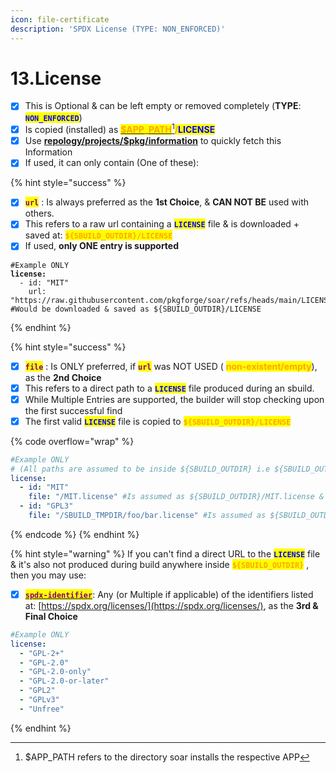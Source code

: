 ```yaml
---
icon: file-certificate
description: 'SPDX License (TYPE: NON_ENFORCED)'
---
```


# 13.License

* [x] This is Optional & can be left empty or removed completely (**TYPE**: <mark style="color:blue;">**`NON_ENFORCED`**</mark>)
* [x] Is copied (installed) as [<mark style="color:orange;">**$APP\_PATH**</mark>](#user-content-fn-1)[^1]<mark style="color:orange;">**/**</mark><mark style="color:blue;">**LICENSE**</mark>
* [x] Use [**repology/projects/$pkg/information**](https://repology.org/projects/) to quickly fetch this Information
* [x] If used, it can only contain (One of these):

{% hint style="success" %}
- [x] <mark style="color:purple;">**`url`**</mark> : Is always preferred as the **1st Choice**, & **CAN NOT BE** used with others.
- [x] This refers to a raw url containing a <mark style="color:blue;">**`LICENSE`**</mark> file & is downloaded + saved at: <mark style="color:orange;">**`${SBUILD_OUTDIR}/LICENSE`**</mark>
- [x] If used, **only ONE entry is supported**

<pre class="language-yaml" data-overflow="wrap"><code class="lang-yaml">#Example ONLY
<strong>license:
</strong>  - id: "MIT"
    url: "https://raw.githubusercontent.com/pkgforge/soar/refs/heads/main/LICENSE" #Would be downloaded &#x26; saved as ${SBUILD_OUTDIR}/LICENSE
</code></pre>
{% endhint %}

{% hint style="success" %}
* [x] <mark style="color:purple;">**`file`**</mark> : Is ONLY preferred, if <mark style="color:purple;">**`url`**</mark> was NOT USED ( <mark style="color:orange;">**non-existent/empty**</mark>), as the **2nd Choice**
* [x] This refers to a direct path to a  <mark style="color:blue;">**`LICENSE`**</mark>  file produced during an sbuild.
* [x] While Multiple Entries are supported, the builder will stop checking upon the first successful find
* [x] The first valid  <mark style="color:blue;">**`LICENSE`**</mark>  file is copied to <mark style="color:orange;">**`${SBUILD_OUTDIR}/LICENSE`**</mark>

{% code overflow="wrap" %}
```yaml
#Example ONLY
# (All paths are assumed to be inside ${SBUILD_OUTDIR} i.e ${SBUILD_OUTDIR} == /
license:
  - id: "MIT"
    file: "/MIT.license" #Is assumed as ${SBUILD_OUTDIR}/MIT.license & copied to ${SBUILD_OUTDIR}/LICENSE
  - id: "GPL3"  
    file: "/SBUILD_TMPDIR/foo/bar.license" #Is assumed as ${SBUILD_OUTDIR}/SBUILD_TMPDIR/foo/bar.license & copied to ${SBUILD_OUTDIR}/LICENSE, IF & ONLY IF ${SBUILD_OUTDIR}/MIT.license wasn't found
```
{% endcode %}
{% endhint %}

{% hint style="warning" %}
If you can't find a direct URL to the <mark style="color:blue;">**`LICENSE`**</mark>  file & it's also not produced during build anywhere inside  <mark style="color:orange;">**`${SBUILD_OUTDIR}`**</mark>  , then you may use:

* [x] [<mark style="color:purple;">**`spdx-identifier`**</mark>](https://spdx.org/licenses/): Any (or Multiple if applicable) of the identifiers listed at: [https://spdx.org/licenses/](https://spdx.org/licenses/), as the **3rd & Final Choice**

```yaml
#Example ONLY
license:
  - "GPL-2+"
  - "GPL-2.0"
  - "GPL-2.0-only"
  - "GPL-2.0-or-later"
  - "GPL2"
  - "GPLv3"
  - "Unfree"
```
{% endhint %}

[^1]: $APP\_PATH refers to the directory soar installs the respective APP
